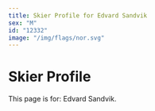 ```yaml
---
title: Skier Profile for Edvard Sandvik
sex: "M"
id: "12332"
image: "/img/flags/nor.svg" 
---
```


# Skier Profile

This page is for: Edvard Sandvik.
    